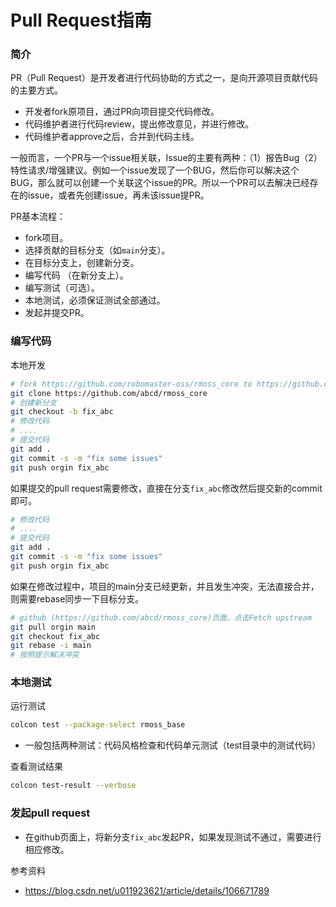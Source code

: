 # Pull Request指南

### 简介

PR（Pull Request）是开发者进行代码协助的方式之一，是向开源项目贡献代码的主要方式。

* 开发者fork原项目，通过PR向项目提交代码修改。
* 代码维护者进行代码review，提出修改意见，并进行修改。
* 代码维护者approve之后，合并到代码主线。

一般而言，一个PR与一个issue相关联，Issue的主要有两种：（1）报告Bug（2）特性请求/增强建议。例如一个issue发现了一个BUG，然后你可以解决这个BUG，那么就可以创建一个关联这个issue的PR。所以一个PR可以去解决已经存在的issue，或者先创建issue，再未该issue提PR。

PR基本流程：

* fork项目。
* 选择贡献的目标分支（如`main`分支）。
* 在目标分支上，创建新分支。
* 编写代码 （在新分支上）。
* 编写测试（可选）。
* 本地测试，必须保证测试全部通过。
* 发起并提交PR。

### 编写代码

本地开发

```bash
# fork https://github.com/robomaster-oss/rmoss_core to https://github.com/abcd/rmoss_core
git clone https://github.com/abcd/rmoss_core
# 创建新分支
git checkout -b fix_abc
# 修改代码
# ....
# 提交代码
git add . 
git commit -s -m "fix some issues"
git push orgin fix_abc
```

如果提交的pull request需要修改，直接在分支`fix_abc`修改然后提交新的commit即可。

```bash
# 修改代码
# ....
# 提交代码
git add . 
git commit -s -m "fix some issues"
git push orgin fix_abc
```

如果在修改过程中，项目的main分支已经更新，并且发生冲突，无法直接合并，则需要rebase同步一下目标分支。

```bash
# github (https://github.com/abcd/rmoss_core)页面，点击Fetch upstream
git pull orgin main
git checkout fix_abc
git rebase -i main
# 按照提示解决冲突
```

### 本地测试

运行测试

```bash
colcon test --package-select rmoss_base
```

- 一般包括两种测试：代码风格检查和代码单元测试（test目录中的测试代码）

查看测试结果

```bash
colcon test-result --verbose
```

### 发起pull request

* 在github页面上，将新分支`fix_abc`发起PR，如果发现测试不通过，需要进行相应修改。

参考资料

* https://blog.csdn.net/u011923621/article/details/106671789

